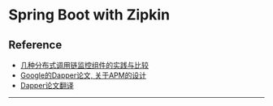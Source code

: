 # Spring Boot with Zipkin



## Reference

- [几种分布式调用链监控组件的实践与比较](http://blueskykong.com/tags/zipkin/)
- [Google的Dapper论文, 关于APM的设计](https://ai.google/research/pubs/pub36356)
- [Dapper论文翻译](http://bigbully.github.io/Dapper-translation/)

---
[zipkin]: https://zipkin.io/
